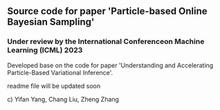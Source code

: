 ## Source code for paper 'Particle-based Online Bayesian Sampling' 
### Under review by the International Conferenceon Machine Learning (ICML) 2023

Developed base on the code for paper 'Understanding and Accelerating Particle-Based Variational Inference'.

readme file will be updated soon

c) Yifan Yang, Chang Liu, Zheng Zhang
